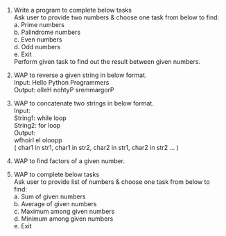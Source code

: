 1. Write a program to complete below tasks  
    Ask user to provide two numbers & choose one task from below to find:  
    a. Prime numbers  
    b. Palindrome numbers  
    c. Even numbers  
    d. Odd numbers  
    e. Exit  
   Perform given task to find out the result between given numbers.

2. WAP to reverse a given string in below format.  
   Input: Hello Python Programmers  
   Output:  olleH nohtyP sremmargorP  

3. WAP to concatenate two strings in below format.  
   Input:  
     String1: while loop  
     String2: for loop  
   Output:  
     wfhoirl el oloopp  
     ( char1 in str1, char1 in str2, char2 in str1, char2 in str2 ... )

4. WAP to find factors of a given number.

5. WAP to complete below tasks  
    Ask user to provide list of numbers & choose one task from below to find:  
    a. Sum of given numbers  
    b. Average of given numbers  
    c. Maximum among given numbers  
    d. Minimum among given numbers  
    e. Exit   
